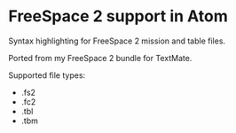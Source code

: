 # FreeSpace 2 support in Atom

Syntax highlighting for FreeSpace 2 mission and table files.

Ported from my FreeSpace 2 bundle for TextMate.

Supported file types:
- .fs2
- .fc2
- .tbl
- .tbm
